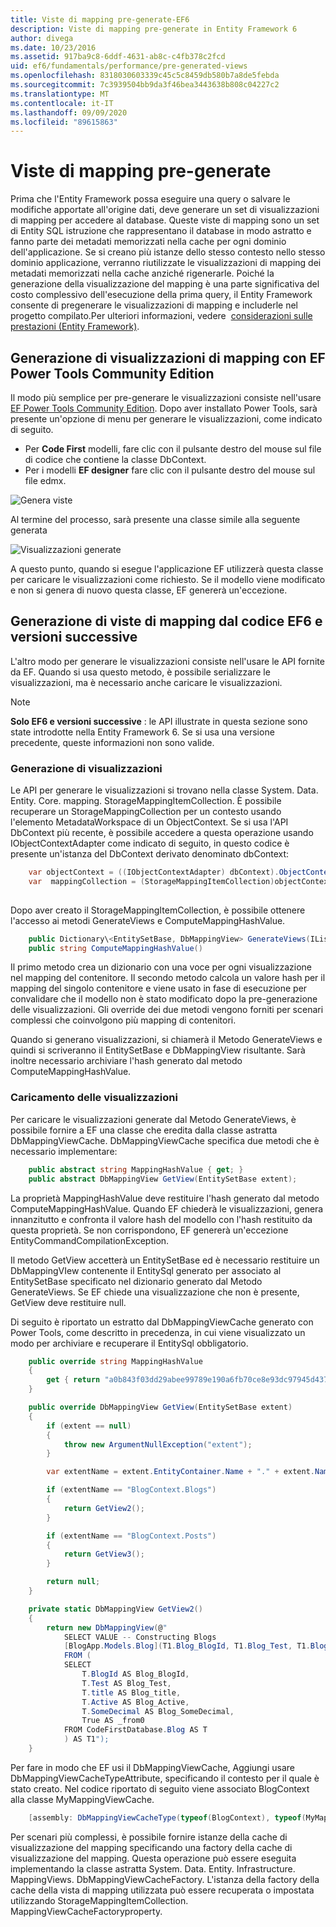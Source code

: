 ```yaml
---
title: Viste di mapping pre-generate-EF6
description: Viste di mapping pre-generate in Entity Framework 6
author: divega
ms.date: 10/23/2016
ms.assetid: 917ba9c8-6ddf-4631-ab8c-c4fb378c2fcd
uid: ef6/fundamentals/performance/pre-generated-views
ms.openlocfilehash: 8318030603339c45c5c8459db580b7a8de5febda
ms.sourcegitcommit: 7c3939504bb9da3f46bea3443638b808c04227c2
ms.translationtype: MT
ms.contentlocale: it-IT
ms.lasthandoff: 09/09/2020
ms.locfileid: "89615863"
---
```

# <a name="pre-generated-mapping-views"></a>Viste di mapping pre-generate
Prima che l'Entity Framework possa eseguire una query o salvare le modifiche apportate all'origine dati, deve generare un set di visualizzazioni di mapping per accedere al database. Queste viste di mapping sono un set di Entity SQL istruzione che rappresentano il database in modo astratto e fanno parte dei metadati memorizzati nella cache per ogni dominio dell'applicazione. Se si creano più istanze dello stesso contesto nello stesso dominio applicazione, verranno riutilizzate le visualizzazioni di mapping dei metadati memorizzati nella cache anziché rigenerarle. Poiché la generazione della visualizzazione del mapping è una parte significativa del costo complessivo dell'esecuzione della prima query, il Entity Framework consente di pregenerare le visualizzazioni di mapping e includerle nel progetto compilato.Per ulteriori informazioni, vedere  [considerazioni sulle prestazioni (Entity Framework)](xref:ef6/fundamentals/performance/perf-whitepaper).

## <a name="generating-mapping-views-with-the-ef-power-tools-community-edition"></a>Generazione di visualizzazioni di mapping con EF Power Tools Community Edition

Il modo più semplice per pre-generare le visualizzazioni consiste nell'usare [EF Power Tools Community Edition](https://marketplace.visualstudio.com/items?itemName=ErikEJ.EntityFramework6PowerToolsCommunityEdition). Dopo aver installato Power Tools, sarà presente un'opzione di menu per generare le visualizzazioni, come indicato di seguito.

-   Per **Code First** modelli, fare clic con il pulsante destro del mouse sul file di codice che contiene la classe DbContext.
-   Per i modelli **EF designer** fare clic con il pulsante destro del mouse sul file edmx.

![Genera viste](~/ef6/media/generateviews.png)

Al termine del processo, sarà presente una classe simile alla seguente generata

![Visualizzazioni generate](~/ef6/media/generatedviews.png)

A questo punto, quando si esegue l'applicazione EF utilizzerà questa classe per caricare le visualizzazioni come richiesto. Se il modello viene modificato e non si genera di nuovo questa classe, EF genererà un'eccezione.

## <a name="generating-mapping-views-from-code---ef6-onwards"></a>Generazione di viste di mapping dal codice EF6 e versioni successive

L'altro modo per generare le visualizzazioni consiste nell'usare le API fornite da EF. Quando si usa questo metodo, è possibile serializzare le visualizzazioni, ma è necessario anche caricare le visualizzazioni.

> [!NOTE]
> **Solo EF6 e versioni successive** : le API illustrate in questa sezione sono state introdotte nella Entity Framework 6. Se si usa una versione precedente, queste informazioni non sono valide.

### <a name="generating-views"></a>Generazione di visualizzazioni

Le API per generare le visualizzazioni si trovano nella classe System. Data. Entity. Core. mapping. StorageMappingItemCollection. È possibile recuperare un StorageMappingCollection per un contesto usando l'elemento MetadataWorkspace di un ObjectContext. Se si usa l'API DbContext più recente, è possibile accedere a questa operazione usando IObjectContextAdapter come indicato di seguito, in questo codice è presente un'istanza del DbContext derivato denominato dbContext:

``` csharp
    var objectContext = ((IObjectContextAdapter) dbContext).ObjectContext;
    var  mappingCollection = (StorageMappingItemCollection)objectContext.MetadataWorkspace
                                                                        .GetItemCollection(DataSpace.CSSpace);
```

Dopo aver creato il StorageMappingItemCollection, è possibile ottenere l'accesso ai metodi GenerateViews e ComputeMappingHashValue.

``` csharp
    public Dictionary\<EntitySetBase, DbMappingView> GenerateViews(IList<EdmSchemaError> errors)
    public string ComputeMappingHashValue()
```

Il primo metodo crea un dizionario con una voce per ogni visualizzazione nel mapping del contenitore. Il secondo metodo calcola un valore hash per il mapping del singolo contenitore e viene usato in fase di esecuzione per convalidare che il modello non è stato modificato dopo la pre-generazione delle visualizzazioni. Gli override dei due metodi vengono forniti per scenari complessi che coinvolgono più mapping di contenitori.

Quando si generano visualizzazioni, si chiamerà il Metodo GenerateViews e quindi si scriveranno il EntitySetBase e DbMappingView risultante. Sarà inoltre necessario archiviare l'hash generato dal metodo ComputeMappingHashValue.

### <a name="loading-views"></a>Caricamento delle visualizzazioni

Per caricare le visualizzazioni generate dal Metodo GenerateViews, è possibile fornire a EF una classe che eredita dalla classe astratta DbMappingViewCache. DbMappingViewCache specifica due metodi che è necessario implementare:

``` csharp
    public abstract string MappingHashValue { get; }
    public abstract DbMappingView GetView(EntitySetBase extent);
```

La proprietà MappingHashValue deve restituire l'hash generato dal metodo ComputeMappingHashValue. Quando EF chiederà le visualizzazioni, genera innanzitutto e confronta il valore hash del modello con l'hash restituito da questa proprietà. Se non corrispondono, EF genererà un'eccezione EntityCommandCompilationException.

Il metodo GetView accetterà un EntitySetBase ed è necessario restituire un DbMappingVIew contenente il EntitySql generato per associato al EntitySetBase specificato nel dizionario generato dal Metodo GenerateViews. Se EF chiede una visualizzazione che non è presente, GetView deve restituire null.

Di seguito è riportato un estratto dal DbMappingViewCache generato con Power Tools, come descritto in precedenza, in cui viene visualizzato un modo per archiviare e recuperare il EntitySql obbligatorio.

``` csharp
    public override string MappingHashValue
    {
        get { return "a0b843f03dd29abee99789e190a6fb70ce8e93dc97945d437d9a58fb8e2afd2e"; }
    }

    public override DbMappingView GetView(EntitySetBase extent)
    {
        if (extent == null)
        {
            throw new ArgumentNullException("extent");
        }

        var extentName = extent.EntityContainer.Name + "." + extent.Name;

        if (extentName == "BlogContext.Blogs")
        {
            return GetView2();
        }

        if (extentName == "BlogContext.Posts")
        {
            return GetView3();
        }

        return null;
    }

    private static DbMappingView GetView2()
    {
        return new DbMappingView(@"
            SELECT VALUE -- Constructing Blogs
            [BlogApp.Models.Blog](T1.Blog_BlogId, T1.Blog_Test, T1.Blog_title, T1.Blog_Active, T1.Blog_SomeDecimal)
            FROM (
            SELECT
                T.BlogId AS Blog_BlogId,
                T.Test AS Blog_Test,
                T.title AS Blog_title,
                T.Active AS Blog_Active,
                T.SomeDecimal AS Blog_SomeDecimal,
                True AS _from0
            FROM CodeFirstDatabase.Blog AS T
            ) AS T1");
    }
```

Per fare in modo che EF usi il DbMappingViewCache, Aggiungi usare DbMappingViewCacheTypeAttribute, specificando il contesto per il quale è stato creato. Nel codice riportato di seguito viene associato BlogContext alla classe MyMappingViewCache.

``` csharp
    [assembly: DbMappingViewCacheType(typeof(BlogContext), typeof(MyMappingViewCache))]
```

Per scenari più complessi, è possibile fornire istanze della cache di visualizzazione del mapping specificando una factory della cache di visualizzazione del mapping. Questa operazione può essere eseguita implementando la classe astratta System. Data. Entity. Infrastructure. MappingViews. DbMappingViewCacheFactory. L'istanza della factory della cache della vista di mapping utilizzata può essere recuperata o impostata utilizzando StorageMappingItemCollection. MappingViewCacheFactoryproperty.
